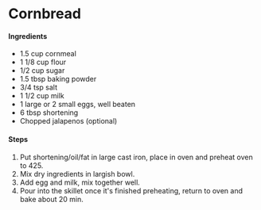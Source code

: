 # Cornbread

#### Ingredients

- 1.5 cup cornmeal
- 1 1/8 cup flour
- 1/2 cup sugar
- 1.5 tbsp baking powder
- 3/4 tsp salt
- 1 1/2 cup milk
- 1 large or 2 small eggs, well beaten
- 6 tbsp shortening
- Chopped jalapenos (optional)

#### Steps

1. Put shortening/oil/fat in large cast iron, place in oven and preheat oven to 425.
2. Mix dry ingredients in largish bowl.
3. Add egg and milk, mix together well.
4. Pour into the skillet once it's finished preheating, return to oven and bake about 20 min.